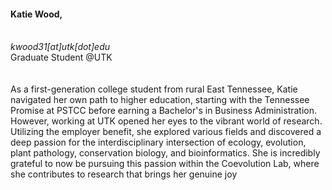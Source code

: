 
<p></p>
<div>
  <h4>Katie Wood, </h4> 
  <br>
  <i class="fa fa-envelope"></i> <em>kwood31[at]utk[dot]edu</em> <br>
  <i class="fa fa-globe"></i> <a target="_blank">Graduate Student @UTK</a> <br>
  <br>
  <br>
As a first-generation college student from rural East Tennessee, Katie navigated her own path to higher education, starting with the Tennessee Promise at PSTCC before earning a Bachelor's in Business Administration. However, working at UTK opened her eyes to the vibrant world of research. Utilizing the employer benefit, she explored various fields and discovered a deep passion for the interdisciplinary intersection of ecology, evolution, plant pathology, conservation biology, and bioinformatics. She is incredibly grateful to now be pursuing this passion within the Coevolution Lab, where she contributes to research that brings her genuine joy
</div>



